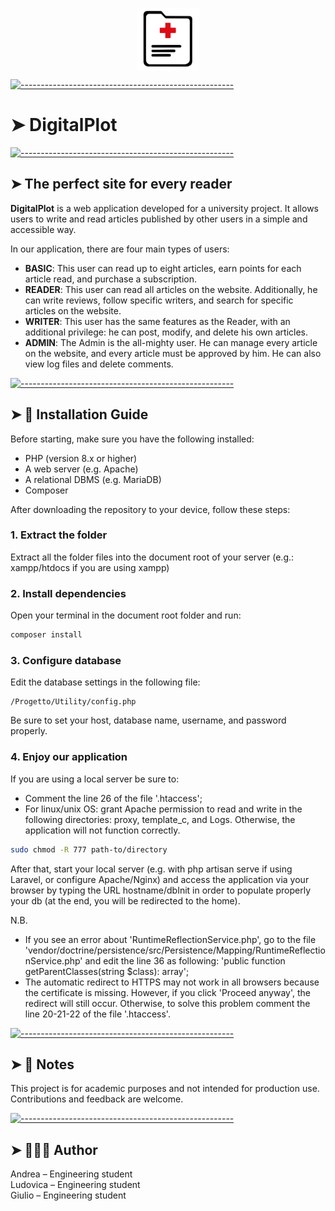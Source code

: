 
<p align="center">
<img src="https://github.com/lucucinelli/DocMemories/blob/main/public/favicon.ico" alt="Build Status" width="100" height="100" align="middle">

[![-----------------------------------------------------](https://raw.githubusercontent.com/andreasbm/readme/master/assets/lines/colored.png)](#digitalplot)

# ➤ DigitalPlot

[![-----------------------------------------------------](https://raw.githubusercontent.com/andreasbm/readme/master/assets/lines/colored.png)](#the-perfect-site-for-every-reader)

## ➤ The perfect site for every reader

**DigitalPlot** is a web application developed for a university project. It allows users to write and read articles published by other users in a simple and accessible way.

In our application, there are four main types of users:
- **BASIC**: This user can read up to eight articles, earn points for each article read, and purchase a subscription.
- **READER**: This user can read all articles on the website. Additionally, he can write reviews, follow specific writers, and search for specific articles on the website.
- **WRITER**: This user has the same features as the Reader, with an additional privilege: he can post, modify, and delete his own articles.
- **ADMIN**: The Admin is the all-mighty user. He can manage every article on the website, and every article must be approved by him. He can also view log files and delete comments.



[![-----------------------------------------------------](https://raw.githubusercontent.com/andreasbm/readme/master/assets/lines/colored.png)](#-installation-guide)

## ➤ 🚀 Installation Guide

Before starting, make sure you have the following installed:

- PHP (version 8.x or higher)
- A web server (e.g. Apache)
- A relational DBMS (e.g. MariaDB)
- Composer

After downloading the repository to your device, follow these steps:

### 1. Extract the folder
Extract all the folder files into the document root of your server (e.g.: xampp/htdocs if you are using xampp)

### 2. Install dependencies

Open your terminal in the document root folder and run:

```bash
composer install
```

### 3. Configure database

Edit the database settings in the following file:
```
/Progetto/Utility/config.php
```
Be sure to set your host, database name, username, and password properly.<br>

### 4. Enjoy our application

If you are using a local server be sure to:
- Comment the line 26 of the file '.htaccess';
- For linux/unix OS: grant Apache permission to read and write in the following directories: proxy, template_c, and Logs. Otherwise, the application will not function correctly.

```bash
sudo chmod -R 777 path-to/directory
```

After that, start your local server (e.g. with php artisan serve if using Laravel, or configure Apache/Nginx) and access the application via your browser by typing the URL hostname/dbInit in order to populate properly your db (at the end, you will be redirected to the home). <br>

N.B. 
- If you see an error about 'RuntimeReflectionService.php', go to the file 'vendor/doctrine/persistence/src/Persistence/Mapping/RuntimeReflectionService.php' and edit the line 36 as following:
'public function getParentClasses(string $class): array';
- The automatic redirect to HTTPS may not work in all browsers because the certificate is missing. However, if you click 'Proceed anyway', the redirect will still occur. Otherwise, to solve this problem comment the line 20-21-22 of the file 
'.htaccess'.



[![-----------------------------------------------------](https://raw.githubusercontent.com/andreasbm/readme/master/assets/lines/colored.png)](#-notes)

## ➤ 📝 Notes

This project is for academic purposes and not intended for production use.
Contributions and feedback are welcome.




[![-----------------------------------------------------](https://raw.githubusercontent.com/andreasbm/readme/master/assets/lines/colored.png)](#-author)

## ➤ 👨🏻‍💻 Author

Andrea – Engineering student <br>
Ludovica – Engineering student <br>
Giulio – Engineering student
